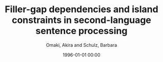 ---
layout: post
title: Filler-gap dependencies and island constraints in second-language sentence processing

date: 1996-01-01 00:00
author: Omaki, Akira and Schulz, Barbara
journal: Studies in Second Language Acquisition

link: https://doi.org/10.1017/S0272263111000313

year: 2011
---